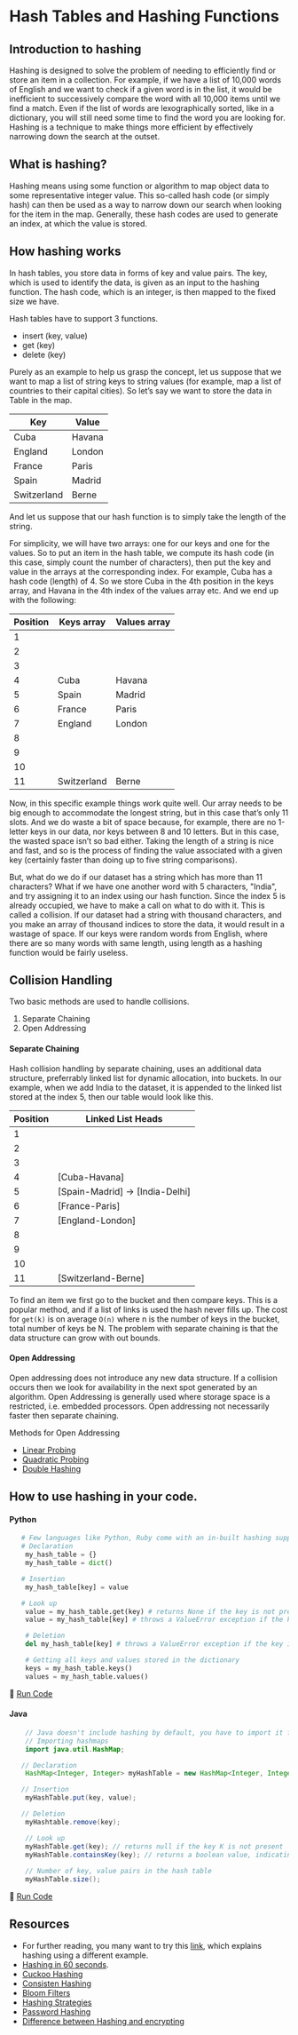 # Hash Tables and Hashing Functions

## Introduction to hashing

Hashing is designed to solve the problem of needing to efficiently find or store an item in a collection. 
For example, if we have a list of 10,000 words of English and we want to check if a given word is in the list, it would be inefficient to successively compare the word with all 10,000 items until we find a match. Even if the list of words are lexographically sorted, like in a dictionary, you will still need some time to find the word you are looking for.
Hashing is a technique to make things more efficient by effectively narrowing down the search at the outset. 

## What is hashing?

Hashing means using some function or algorithm to map object data to some representative integer value. 
This so-called hash code (or simply hash) can then be used as a way to narrow down our search when looking for the item in the map. 
Generally, these hash codes are used to generate an index, at which the value is stored.

## How hashing works

In hash tables, you store data in forms of key and value pairs. The key, which is used to identify the data, is given as an input to the hashing function. The hash code, which is an integer, is then mapped to the fixed size we have.

Hash tables have to support 3 functions.
- insert (key, value)
- get (key)
- delete (key)

Purely as an example to help us grasp the concept, let us suppose that we want to map a list of string keys to string values (for example, map a list of countries to their capital cities). 
So let’s say we want to store the data in Table in the map.

Key             |    Value
----------------|-------------
Cuba            |    Havana
England         |    London
France          |    Paris
Spain           |    Madrid
Switzerland     |    Berne

And let us suppose that our hash function is to simply take the length of the string.

For simplicity, we will have two arrays: one for our keys and one for the values. 
So to put an item in the hash table, we compute its hash code (in this case, simply count the number of characters), then put the key and value in the arrays at the corresponding index. 
For example, Cuba has a hash code (length) of 4. 
So we store Cuba in the 4th position in the keys array, and Havana in the 4th index of the values array etc. And we end up with the following:

Position             |   Keys array     |  Values array
---------------------|------------------|---------------
   1                 |                  |
   2                 |                  |
   3                 |                  |
   4                 |    Cuba          |    Havana
   5                 |    Spain         |    Madrid
   6                 |    France        |    Paris
   7                 |    England       |    London
   8                 |                  | 
   9                 |                  |
   10                |                  |
   11                |  Switzerland     |    Berne


Now, in this specific example things work quite well. 
Our array needs to be big enough to accommodate the longest string, but in this case that’s only 11 slots. 
And we do waste a bit of space because, for example, there are no 1-letter keys in our data, nor keys between 8 and 10 letters. But in this case, the wasted space isn’t so bad either. Taking the length of a string is nice and fast, and so is the process of finding the value associated with a given key (certainly faster than doing up to five string comparisons).

But, what do we do if our dataset has a string which has more than 11 characters? 
What if we have one another word with 5 characters, "India", and try assigning it to an index using our hash function. Since the index 5 is already occupied, we have to make a call on what to do with it. This is called a collision. 
If our dataset had a string with thousand characters, and you make an array of thousand indices to store the data, it would result in a wastage of space. If our keys were random words from English, where there are so many words with same length, using length as a hashing function would be fairly useless.


## Collision Handling

Two basic methods are used to handle collisions.
   1. Separate Chaining
   2. Open Addressing

#### Separate Chaining

Hash collision handling by separate chaining, uses an additional data structure, preferrably linked list for dynamic allocation, into buckets. In our example, when we add India to the dataset, it is appended to the linked list stored at the index 5, then our table would look like this.

Position             | Linked List Heads                  | 
---------------------|------------------------------------|
   1                 |                                    |
   2                 |                                    |
   3                 |                                    |
   4                 |    [Cuba-Havana]                   |    
   5                 |    [Spain-Madrid] -> [India-Delhi] |
   6                 |    [France-Paris]                  |
   7                 |    [England-London]                |
   8                 |                                    | 
   9                 |                                    |
   10                |                                    |
   11                |    [Switzerland-Berne]             |


To find an item we first go to the bucket and then compare keys. This is a popular method, and if a list of links is used the hash never fills up. The cost for `get(k)` is on average `O(n)` where n is the number of keys in the bucket, total number of keys be N. 
The problem with separate chaining is that the data structure can grow with out bounds. 

#### Open Addressing

Open addressing does not introduce any new data structure.  If a collision occurs then we look for availability in the next spot generated by an algorithm. Open Addressing is generally used where storage space is a restricted, i.e. embedded processors. Open addressing not necessarily faster then separate chaining.

Methods for Open Addressing
   - [Linear Probing](https://en.wikipedia.org/wiki/Linear_probing)
   - [Quadratic Probing](https://en.wikipedia.org/wiki/Quadratic_probing)
   - [Double Hashing](https://en.wikipedia.org/wiki/Double_hashing)


## How to use hashing in your code.

#### Python

```python
   # Few languages like Python, Ruby come with an in-built hashing support.
   # Declaration
    my_hash_table = {}
    my_hash_table = dict()

   # Insertion
    my_hash_table[key] = value

   # Look up
    value = my_hash_table.get(key) # returns None if the key is not present || Deferred in python 3, available in python 2
    value = my_hash_table[key] # throws a ValueError exception if the key is not present

    # Deletion
    del my_hash_table[key] # throws a ValueError exception if the key is not present

    # Getting all keys and values stored in the dictionary
    keys = my_hash_table.keys()
    values = my_hash_table.values()

```
:rocket: [Run Code](https://repl.it/CVtK)

#### Java

```java
    // Java doesn't include hashing by default, you have to import it from java.util library
    // Importing hashmaps
    import java.util.HashMap;

   // Declaration
    HashMap<Integer, Integer> myHashTable = new HashMap<Integer, Integer>(); // declares an empty map.

   // Insertion
    myHashTable.put(key, value);

   // Deletion
    myHashtable.remove(key);

    // Look up
    myHashTable.get(key); // returns null if the key K is not present
    myHashTable.containsKey(key); // returns a boolean value, indicating the presence of a key
    
    // Number of key, value pairs in the hash table
    myHashTable.size();

```
:rocket: [Run Code](https://repl.it/CVt1)


## Resources

- For further reading, you many want to try this [link](http://geeksquiz.com/hashing-set-1-introduction/), which explains hashing using a different example.
- [Hashing in 60 seconds](https://www.youtube.com/watch?v=x05KubVlh_M).
- [Cuckoo Hashing](https://www.youtube.com/watch?v=HRzg0SzFLQQ)
- [Consisten Hashing](https://www.youtube.com/watch?v=jznJKL0CrxM)
- [Bloom Filters](https://www.youtube.com/watch?v=-SuTGoFYjZs)
- [Hashing Strategies](https://www.youtube.com/watch?v=D65JQ0qQwZk)
- [Password Hashing](https://crackstation.net/hashing-security.htm)
- [Difference between Hashing and encrypting](http://stackoverflow.com/questions/326699/difference-between-hashing-a-password-and-encrypting-it)